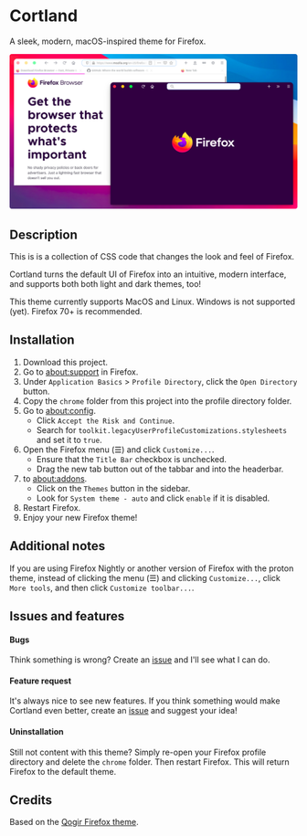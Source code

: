 # Cortland
A sleek, modern, macOS-inspired theme for Firefox.

![image](/screenshots/cortland-screenshot.png)

## Description

This is is a collection of CSS code that changes the look and feel of Firefox. 

Cortland turns the default UI of Firefox into an intuitive, modern interface, and supports both both light and dark themes, too!

This theme currently supports MacOS and Linux. Windows is not supported (yet). Firefox 70+ is recommended. 

## Installation

1. Download this project.
2. Go to <ins>about:support</ins> in Firefox.
3. Under `Application Basics` > `Profile Directory`, click the `Open Directory` button.
4. Copy the `chrome` folder from this project into the profile directory folder.
5. Go to <ins>about:config</ins>. 
    * Click `Accept the Risk and Continue`. 
    * Search for `toolkit.legacyUserProfileCustomizations.stylesheets` and set it to `true`.
6. Open the Firefox menu (☰) and click `Customize...`. 
    * Ensure that the `Title Bar` checkbox is unchecked. 
    * Drag the new tab button out of the tabbar and into the headerbar.
7.  to <ins>about:addons</ins>.
    * Click on the `Themes` button in the sidebar.
    * Look for `System theme - auto` and click `enable` if it is disabled.
9. Restart Firefox.
10. Enjoy your new Firefox theme!

## Additional notes

If you are using Firefox Nightly or another version of Firefox with the proton theme, instead of clicking the menu (☰) and clicking `Customize...`, click `More tools`, and then click `Customize toolbar...`. 

## Issues and features

#### Bugs

Think something is wrong? Create an [issue](https://github.com/Andereoo/Cortland/issues/) and I'll see what I can do.

#### Feature request

It's always nice to see new features. If you think something would make Cortland even better, create an [issue](https://github.com/Andereoo/Cortland/issues/) and suggest your idea!

#### Uninstallation

Still not content with this theme? Simply re-open your Firefox profile directory and delete the `chrome` folder. Then restart Firefox. This will return Firefox to the default theme.

## Credits

Based on the [Qogir Firefox theme](https://github.com/vinceliuice/Qogir-theme/tree/master/src/firefox).
